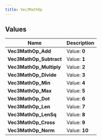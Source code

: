 ```yaml
---
title: Vec3MathOp
---
```


## Values
| Name | Description |
| ---- | ----------- |
| **Vec3MathOp_Add** | Value: **0** |
| **Vec3MathOp_Subtract** | Value: **1** |
| **Vec3MathOp_Multiply** | Value: **2** |
| **Vec3MathOp_Divide** | Value: **3** |
| **Vec3MathOp_Min** | Value: **4** |
| **Vec3MathOp_Max** | Value: **5** |
| **Vec3MathOp_Dot** | Value: **6** |
| **Vec3MathOp_Len** | Value: **7** |
| **Vec3MathOp_LenSq** | Value: **8** |
| **Vec3MathOp_Cross** | Value: **9** |
| **Vec3MathOp_Norm** | Value: **10** |

